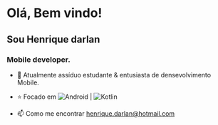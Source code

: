 
 # Olá, Bem vindo! 
 ## Sou Henrique darlan</h1>

 
### Mobile developer.
 
- :briefcase: Atualmente assíduo estudante & entusiasta de densevolvimento Mobile.
- :star: Focado em ![Android](https://img.shields.io/badge/-Android-black?style=flat-square&logo=android) | ![Kotlin](https://img.shields.io/badge/-Kotlin-black?style=flat-square&logo=kotlin)

- 📫 Como me encontrar henrique.darlan@hotmail.com
